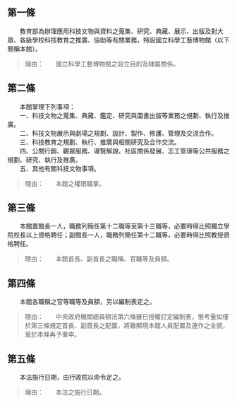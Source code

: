 第一條 
-------
　　教育部為辦理應用科技文物與資料之蒐集、研究、典藏、展示、出版及對大眾、各級學校科技教育之推廣、協助等有關業務，特設國立科學工藝博物館（以下簡稱本館）。  
> 理由：　　國立科學工藝博物館之設立目的及隸屬關係。



第二條 
-------
　　本館掌理下列事項：  
　　一、科技文物之蒐集、典藏、鑑定、研究與圖書出版等業務之規劃、執行及推廣。  
　　二、科技文物展示與劇場之規劃、設計、製作、修護、管理及交流合作。  
　　三、科技教育之規劃、執行、推廣與相關研究及合作交流。  
　　四、公關行銷、觀眾服務、導覽解說、社區關係發展、志工管理等公共服務之規劃、研究、執行及推廣。  
　　五、其他有關科技文物事項。  
> 理由：　　本館之權限職掌。



第三條 
-------
　　本館置館長一人，職務列簡任第十二職等至第十三職等，必要時得比照獨立學院校長以上資格聘任；副館長一人，職務列簡任第十二職等，必要時得比照教授資格聘任。  
> 理由：　　本館首長、副首長之職稱、官職等及員額。



第四條 
-------
　　本館各職稱之官等職等及員額，另以編制表定之。  
> 理由：　　中央政府機關總員額法第六條雖已授權訂定編制表，惟考量如僅於第三條規定首長、副首長之配置，將難顯現本館人員配置及運作之全貌，爰於本條再予重申。



第五條 
-------
　　本法施行日期，由行政院以命令定之。  
> 理由：　　本法之施行日期。
